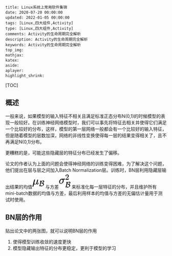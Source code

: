 ```
title: Linux系统上常用软件集锦
date: 2020-07-20 00:00:00
updated: 2022-01-05 00:00:00
tags: [Linux,四大组件,Activity]
type: [Linux,四大组件,Activity]
comments: Activity的生命周期完全解析
description: Activity的生命周期完全解析
keywords: Activity的生命周期完全解析
top_img:
mathjax:
katex:
aside:
aplayer:
highlight_shrink:
```

[TOC]

## 概述

一般来说，如果模型的输入特征不相关且满足标准正态分布N(0,1)的时候模型的表现一般较好。在训练神经网络模型时，我们可以事先将特征去相关并使得它们满足一个比较好的分布，这样，模型的第一层网络一般都会有一个比较好的输入特征，但是随着模型的层数加深，网络的非线性变换使得每一层的结果变得相关了，且不再满足N(0,1)分布。

更糟糕的是，可能这些隐藏层的特征分布已经发生了偏移。

论文的作者认为上面的问题会使得神经网络的训练变得困难，为了解决这个问题，他们提出在层与层之间加入Batch Normalization层。训练时，BN层利用隐藏层输出结果的均值![[公式]](images/equation-20220424113459862)与方差![[公式]](images/equation-20220424113459903)来标准化每一层特征的分布，并且维护所有mini-batch数据的均值与方差，最后利用样本的均值与方差的无偏估计量用于测试时使用。





## **BN层的作用**

贴出论文中的两张图，就可以说明BN层的作用

1. 使得模型训练收敛的速度更快
2. 模型隐藏输出特征的分布更稳定，更利于模型的学习